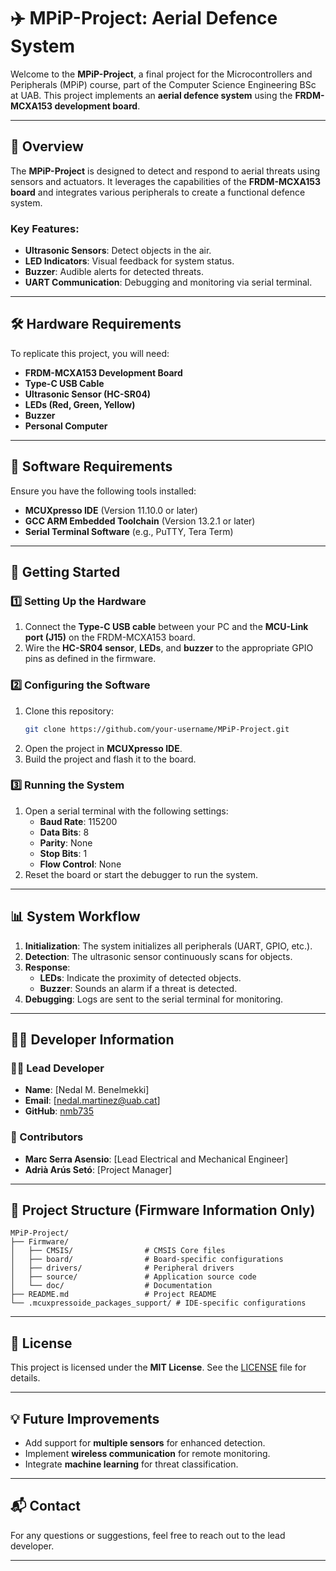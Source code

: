 # ✈️ MPiP-Project: Aerial Defence System

Welcome to the **MPiP-Project**, a final project for the Microcontrollers and Peripherals (MPiP) course, part of the Computer Science Engineering BSc at UAB. This project implements an **aerial defence system** using the **FRDM-MCXA153 development board**.

---

## 📜 Overview

The **MPiP-Project** is designed to detect and respond to aerial threats using sensors and actuators. It leverages the capabilities of the **FRDM-MCXA153 board** and integrates various peripherals to create a functional defence system.

### Key Features:

- **Ultrasonic Sensors**: Detect objects in the air.
- **LED Indicators**: Visual feedback for system status.
- **Buzzer**: Audible alerts for detected threats.
- **UART Communication**: Debugging and monitoring via serial terminal.

---

## 🛠️ Hardware Requirements

To replicate this project, you will need:

- **FRDM-MCXA153 Development Board**
- **Type-C USB Cable**
- **Ultrasonic Sensor (HC-SR04)**
- **LEDs (Red, Green, Yellow)**
- **Buzzer**
- **Personal Computer**

---

## 🧰 Software Requirements

Ensure you have the following tools installed:

- **MCUXpresso IDE** (Version 11.10.0 or later)
- **GCC ARM Embedded Toolchain** (Version 13.2.1 or later)
- **Serial Terminal Software** (e.g., PuTTY, Tera Term)

---

## 🚀 Getting Started

### 1️⃣ Setting Up the Hardware

1. Connect the **Type-C USB cable** between your PC and the **MCU-Link port (J15)** on the FRDM-MCXA153 board.
2. Wire the **HC-SR04 sensor**, **LEDs**, and **buzzer** to the appropriate GPIO pins as defined in the firmware.

### 2️⃣ Configuring the Software

1. Clone this repository:
   ```bash
   git clone https://github.com/your-username/MPiP-Project.git
   ```
2. Open the project in **MCUXpresso IDE**.
3. Build the project and flash it to the board.

### 3️⃣ Running the System

1. Open a serial terminal with the following settings:
   - **Baud Rate**: 115200
   - **Data Bits**: 8
   - **Parity**: None
   - **Stop Bits**: 1
   - **Flow Control**: None
2. Reset the board or start the debugger to run the system.

---

## 📊 System Workflow

1. **Initialization**: The system initializes all peripherals (UART, GPIO, etc.).
2. **Detection**: The ultrasonic sensor continuously scans for objects.
3. **Response**:
   - **LEDs**: Indicate the proximity of detected objects.
   - **Buzzer**: Sounds an alarm if a threat is detected.
4. **Debugging**: Logs are sent to the serial terminal for monitoring.

---

## 🧑‍💻 Developer Information

### 👨‍💻 Lead Developer

- **Name**: [Nedal M. Benelmekki]
- **Email**: [nedal.martinez@uab.cat]
- **GitHub**: [nmb735](https://github.com/nmb735)

### 🤝 Contributors

- **Marc Serra Asensio**: [Lead Electrical and Mechanical Engineer]
- **Adrià Arús Setó**: [Project Manager]

---

## 📂 Project Structure (Firmware Information Only)

```
MPiP-Project/
├── Firmware/
│   ├── CMSIS/                # CMSIS Core files
│   ├── board/                # Board-specific configurations
│   ├── drivers/              # Peripheral drivers
│   ├── source/               # Application source code
│   └── doc/                  # Documentation
├── README.md                 # Project README
└── .mcuxpressoide_packages_support/ # IDE-specific configurations
```

---

## 📝 License

This project is licensed under the **MIT License**. See the [LICENSE](LICENSE) file for details.

---

## 💡 Future Improvements

- Add support for **multiple sensors** for enhanced detection.
- Implement **wireless communication** for remote monitoring.
- Integrate **machine learning** for threat classification.

---

## 📬 Contact

For any questions or suggestions, feel free to reach out to the lead developer.

---
